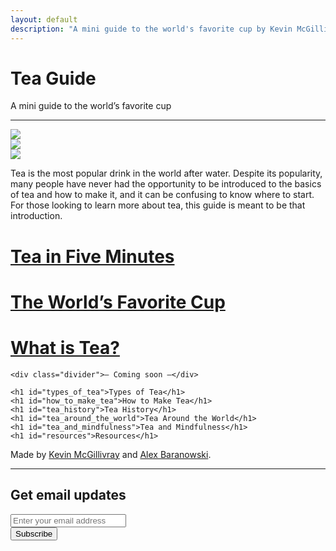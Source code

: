 ```yaml
---
layout: default
description: "A mini guide to the world's favorite cup by Kevin McGillivray and Alex Baranowski."
---
```


<div class="cover">
  <div class="container">
    <h1 id="tea_guide">Tea Guide</h1>
    <p class="lead">A mini guide to the world’s favorite cup</p>
    <hr>
    <div class="row">
      <div class="col-sm-12"><img src="{{ site.baseurl }}/img/tea-1.jpg"></div>
      <div class="col-sm-6"><img src="{{ site.baseurl }}/img/tea-7.jpg"></div>
      <div class="col-sm-6"><img src="{{ site.baseurl }}/img/tea-8.jpg"></div>
    </div>
  </div>
</div>

<div class="col-md-7 center-block">
  <p><span class="drop-cap">T</span>ea is the most popular drink in the world after water. Despite its popularity, many people have never had the opportunity to be introduced to the basics of tea and how to make it, and it can be confusing to know where to start. For those looking to learn more about tea, this guide is meant to be that introduction.</p>
  
  <div class="table-of-contents">
    <a href="{{ site.baseurl }}/tea-in-five-minutes"><h1 id="tea_in_five_minutes">Tea in Five Minutes</h1></a>
    <a href="{{ site.baseurl }}/introduction"><h1>The World’s Favorite Cup</h1></a>
    <a href="{{ site.baseurl }}/what-is-tea"><h1>What is Tea?</h1></a>
    
    <div class="divider">— Coming soon —</div>
    
    <h1 id="types_of_tea">Types of Tea</h1>
    <h1 id="how_to_make_tea">How to Make Tea</h1>
    <h1 id="tea_history">Tea History</h1>
    <h1 id="tea_around_the_world">Tea Around the World</h1>
    <h1 id="tea_and_mindfulness">Tea and Mindfulness</h1>
    <h1 id="resources">Resources</h1>
  </div>
</div>

<footer>
  <div class="container">
    <div class="row">
      <div class="col-md-12">
        <p>Made by <a href="http://twitter.com/kev_mcg">Kevin McGillivray</a> and <a href="http://twitter.com/ahbaranowski">Alex Baranowski</a>.</p>
        <div class="col-md-6 center-block">
          <hr>
          <h2>Get email updates</h2>
          <form action="https://tinyletter.com/tea-guide" method="post" target="popupwindow" onsubmit="window.open('https://tinyletter.com/tea-guide', 'popupwindow', 'scrollbars=yes,width=800,height=600');return true">
            <div class="form-group">
              <input class="form-control" type="text" name="email" id="tlemail" placeholder="Enter your email address" />
              <input type="hidden" value="1" name="embed"/>
            </div>
            <input class="btn btn-default" type="submit" value="Subscribe" />
          </form>
        </div>
      </div>
    </div>
  </div>
</footer>
